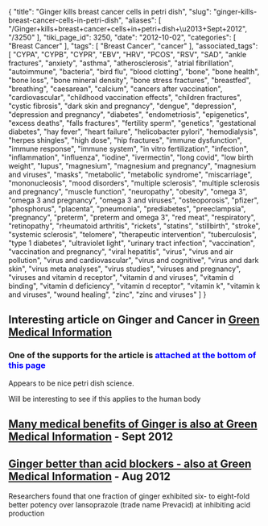 {
    "title": "Ginger kills breast cancer cells in petri dish",
    "slug": "ginger-kills-breast-cancer-cells-in-petri-dish",
    "aliases": [
        "/Ginger+kills+breast+cancer+cells+in+petri+dish+\u2013+Sept+2012",
        "/3250"
    ],
    "tiki_page_id": 3250,
    "date": "2012-10-02",
    "categories": [
        "Breast Cancer"
    ],
    "tags": [
        "Breast Cancer",
        "cancer"
    ],
    "associated_tags": [
        "CYPA",
        "CYPB",
        "CYPR",
        "EBV",
        "HRV",
        "PCOS",
        "RSV",
        "SAD",
        "ankle fractures",
        "anxiety",
        "asthma",
        "atherosclerosis",
        "atrial fibrillation",
        "autoimmune",
        "bacteria",
        "bird flu",
        "blood clotting",
        "bone",
        "bone health",
        "bone loss",
        "bone mineral density",
        "bone stress fractures",
        "breastfed",
        "breathing",
        "caesarean",
        "calcium",
        "cancers after vaccination",
        "cardiovascular",
        "childhood vaccination effects",
        "children fractures",
        "cystic fibrosis",
        "dark skin and pregnancy",
        "dengue",
        "depression",
        "depression and pregnancy",
        "diabetes",
        "endometriosis",
        "epigenetics",
        "excess deaths",
        "falls fractures",
        "fertility sperm",
        "genetics",
        "gestational diabetes",
        "hay fever",
        "heart failure",
        "helicobacter pylori",
        "hemodialysis",
        "herpes shingles",
        "high dose",
        "hip fractures",
        "immune dysfunction",
        "immune response",
        "immune system",
        "in vitro fertilization",
        "infection",
        "inflammation",
        "influenza",
        "iodine",
        "ivermectin",
        "long covid",
        "low birth weight",
        "lupus",
        "magnesium",
        "magnesium and pregnancy",
        "magnesium and viruses",
        "masks",
        "metabolic",
        "metabolic syndrome",
        "miscarriage",
        "mononucleosis",
        "mood disorders",
        "multiple sclerosis",
        "multiple sclerosis and pregnancy",
        "muscle function",
        "neuropathy",
        "obesity",
        "omega 3",
        "omega 3 and pregnancy",
        "omega 3 and viruses",
        "osteoporosis",
        "pfizer",
        "phosphorus",
        "placenta",
        "pneumonia",
        "prediabetes",
        "preeclampsia",
        "pregnancy",
        "preterm",
        "preterm and omega 3",
        "red meat",
        "respiratory",
        "retinopathy",
        "rheumatoid arthritis",
        "rickets",
        "statins",
        "stillbirth",
        "stroke",
        "systemic sclerosis",
        "telomere",
        "therapeutic intervention",
        "tuberculosis",
        "type 1 diabetes",
        "ultraviolet light",
        "urinary tract infection",
        "vaccination",
        "vaccination and pregnancy",
        "viral hepatitis",
        "virus",
        "virus and air pollution",
        "virus and cardiovascular",
        "virus and cognitive",
        "virus and dark skin",
        "virus meta analyses",
        "virus studies",
        "viruses and pregnancy",
        "viruses and vitamin d receptor",
        "vitamin d and viruses",
        "vitamin d binding",
        "vitamin d deficiency",
        "vitamin d receptor",
        "vitamin k",
        "vitamin k and viruses",
        "wound healing",
        "zinc",
        "zinc and viruses"
    ]
}


## Interesting article on Ginger and Cancer in [Green Medical Information](http://www.greenmedinfo.com/blog/research-ginger-selectively-kills-breast-cancer-cells%20)

### One of the supports for the article is  **<span style="color:#00F;">attached at the bottom of this page</span>** 

Appears to be nice petri dish science. 

Will be interesting to see if this applies to the human body

## [Many medical benefits of Ginger is also at Green Medical Information](http://www.greenmedinfo.com/substance/ginger?type=summary&sort=ASC) - Sept 2012

## [Ginger better than acid blockers - also at Green Medical Information](http://www.greenmedinfo.com/blog/can-ginger-beat-out-multi-billion-dollar-acid-blockers) - Aug 2012

Researchers found that one fraction of ginger exhibited six- to eight-fold better potency over lansoprazole (trade name Prevacid) at inhibiting acid production